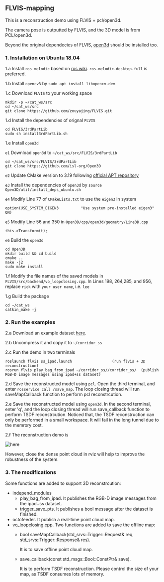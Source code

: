 ## FLVIS-mapping

This is a reconstruction demo using FLVIS + pcl/open3d.

The camera pose is outputted by FLVIS, and the 3D model is from PCL/open3d.

Beyond the original dependecies of FLVIS, [open3d](http://www.open3d.org/) should be installed too.

### 1. Installation on Ubuntu 18.04 
1.a Install `ros melodic` based on [ros wiki](http://wiki.ros.org/melodic/Installation/Ubuntu). `ros-melodic-desktop-full` is preferred.

1.b Install `opencv3` by `sudo apt install libopencv-dev`

1.c Download `FLVIS` to your working space 
```
mkdir -p ~/cat_ws/src
cd ~/cat_ws/src
git clone https://github.com/zouyajing/FLVIS.git
```

1.d Install the dependencies of orignal `FLVIS`
```
cd FLVIS/3rdPartLib
sudo sh install3rdPartLib.sh
```

1.e Install `open3d`

  `e1` Download `open3d` to `~/cat_ws/src/FLVIS/3rdPartLib`
  ```
  cd ~/cat_ws/src/FLVIS/3rdPartLib
  git clone https://github.com/isl-org/Open3D
  ```
  `e2` Update CMake version to 3.19 following [official APT repository](https://apt.kitware.com/)

  `e3` Install the dependencies of `open3d` by `source Open3D/util/install_deps_ubuntu.sh`

  `e4` Modify Line 77 of `CMakeLists.txt` to use the `eigen3` in system
  ```
  option(USE_SYSTEM_EIGEN3          "Use system pre-installed eigen3"          ON)
  ```
  `e5` Modify Line 56 and 350 in `Open3D/cpp/open3d/geometry/Line3D.cpp`
  ```
  this->Transform(t);
  ```
  `e6` Build the `open3d`
  ```
  cd Open3D
  mkdir build && cd build
  cmake ..
  make -j2
  sudo make install
  ```

1.f Modify the file names of the saved models in `FLVIS/src/backend/vo_loopclosing.cpp`. In Lines 198, 264,285, and 956, replace `rick` with `your user name`, i.e. `lee` 

1.g Build the package
```
cd ~/cat_ws
catkin_make -j
```


### 2. Run the examples
2.a Download an example dataset [here](https://drive.google.com/drive/folders/1gPuoolWCTm3IXKiE5yxaPDEBad07vjx3?usp=sharing).

2.b Uncompress it and copy it to `~/corridor_ss`

2.c Run the demo in two terminals

```
roslaunch flvis ss_ipad.launch                  (run flvis + 3D reconstruction)
rosrun flvis play_bag_from_ipad ~/corridor_ss//corridor_ss/  (publish RGB-D image messages using ipad+ss dataset)

```
2.d Save the reconstructed model using `pcl`. Open the third terminal, and enter `rosservice call /save_map`. The loop closing thread will run saveMapCallback function to perform pcl reconstrcution.

2.e Save the reconstructed model using `open3d`. In the second terminal, enter 'q', and the loop closing thread will run save_callback function to perform TSDF reconstrcution. Noticed that, the TSDF reconstruction can only be performed in a small workspace. It will fail in the long tunnel due to the memrory cost.

2.f The reconstruction demo is 

![here](https://github.com/zouyajing/PhD_document_for_navlab/blob/main/imgs/FLVIS_mapping.png)

However, close the dense point cloud in rviz will help to improve the robustness of the system.


### 3. The modifications 

Some functions are added to support 3D reconstrcution:

* independ_modules
  * play_bag_from_ipad. It publishes the RGB-D image messages from the ipad+ss dataset.
  * trigger_save_pts. It publishes a bool message after the dataset is finished.
* octofeeder. It publish a real-time point cloud map.
* vo_loopclosing.cpp. Two functions are added to save the offline map:
  * bool saveMapCallback(std_srvs::Trigger::Request& req, std_srvs::Trigger::Response& res).
    
    It is to save offline point cloud map.
    
  * save_callback(const std_msgs::Bool::ConstPtr& save). 
   
    It is to perform TSDF reconstruction. Please control the size of your map, as TSDF consumes lots of memory.
  



